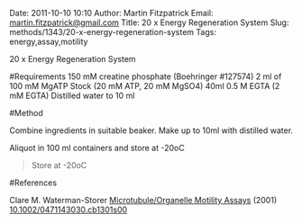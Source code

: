 Date: 2011-10-10 10:10
Author: Martin Fitzpatrick
Email: martin.fitzpatrick@gmail.com
Title: 20 x Energy Regeneration System
Slug: methods/1343/20-x-energy-regeneration-system
Tags: energy,assay,motility

20 x Energy Regeneration System





#Requirements
150 mM creatine phosphate (Boehringer #127574)
2 ml of 100 mM MgATP Stock (20 mM ATP, 20 mM MgSO4)
40ml 0.5 M EGTA (2 mM EGTA)
Distilled water to 10 ml 

#Method

Combine ingredients in suitable beaker. Make up to 10ml with distilled water.



Aliquot in 100 ml containers and store at -20oC


>Store at -20oC




#References


Clare M. Waterman-Storer [Microtubule/Organelle Motility Assays](http://dx.doi.org/10.1002/0471143030.cb1301s00)  (2001)
[10.1002/0471143030.cb1301s00](http://dx.doi.org/10.1002/0471143030.cb1301s00)



